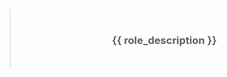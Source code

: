 > </br><h3 align="center">**{{ role_description }}**</h3></br>

<!--TERMINALIZER![{{ terminalizer_title }}]({{ repository.group.ansible_roles }}/{{ role_name }}/-/raw/master/.demo.gif)TERMINALIZER-->
